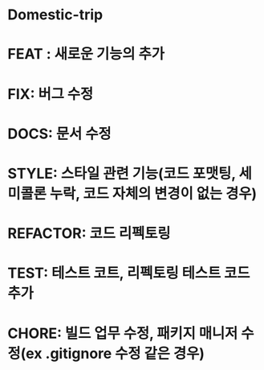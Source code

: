 # Domestic-trip

# FEAT : 새로운 기능의 추가
# FIX: 버그 수정
# DOCS: 문서 수정
# STYLE: 스타일 관련 기능(코드 포맷팅, 세미콜론 누락, 코드 자체의 변경이 없는 경우)
# REFACTOR: 코드 리펙토링
# TEST: 테스트 코트, 리펙토링 테스트 코드 추가
# CHORE: 빌드 업무 수정, 패키지 매니저 수정(ex .gitignore 수정 같은 경우)

